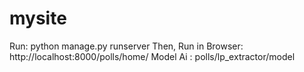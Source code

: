 # mysite
Run: python manage.py runserver
Then, Run in Browser: http://localhost:8000/polls/home/
Model Ai : polls/lp_extractor/model
